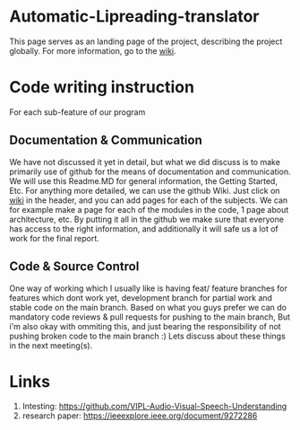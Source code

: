 # Automatic-Lipreading-translator
This page serves as an landing page of the project, describing the project globally. For more information, go to the [wiki](https://github.com/LuukEbenau/Automatic-Lipreading-translator/wiki). 
# Code writing instruction
For each sub-feature of our program



## Documentation & Communication
We have not discussed it yet in detail, but what we did discuss is to make primarily use of github for the means of documentation and communication. We will use this Readme.MD for general information, the Getting Started, Etc. For anything more detailed, we can use the github Wiki. Just click on [wiki](https://github.com/LuukEbenau/Automatic-Lipreading-translator/wiki) in the header, and you can add pages for each of the subjects. We can for example make a page for each of the modules in the code, 1 page about architecture, etc. By putting it all in the github we make sure that everyone has access to the right information, and additionally it will safe us a lot of work for the final report.
## Code & Source Control
One way of working which I usually like is having feat/ feature branches for features which dont work yet, development branch for partial work and stable code on the main branch. Based on what you guys prefer we can do mandatory code reviews & pull requests for pushing to the main branch, But i'm also okay with ommiting this, and just bearing the responsibility of not pushing broken code to the main branch :) Lets discuss about these things in the next meeting(s). 


# Links
1. Intesting: https://github.com/VIPL-Audio-Visual-Speech-Understanding
2. research paper: https://ieeexplore.ieee.org/document/9272286
